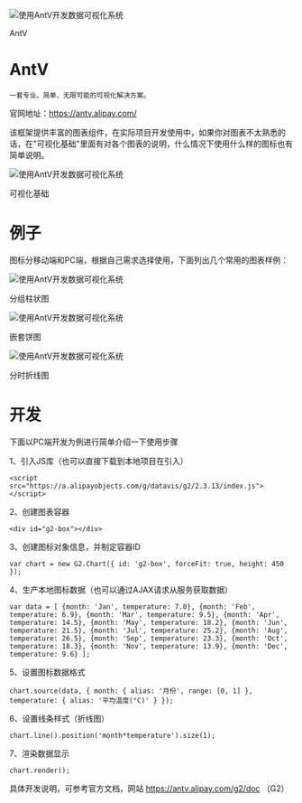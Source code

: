 ![使用AntV开发数据可视化系统](http://p3.pstatp.com/large/436c0000eba1622f6345)

AntV

# AntV

```
一套专业、简单、无限可能的可视化解决方案。
```

官网地址：https://antv.alipay.com/

该框架提供丰富的图表组件，在实际项目开发使用中，如果你对图表不太熟悉的话，在"可视化基础"里面有对各个图表的说明，什么情况下使用什么样的图标也有简单说明。

![使用AntV开发数据可视化系统](http://p3.pstatp.com/large/436d0000e6ccddc28e2c)

可视化基础

# 例子

图标分移动端和PC端，根据自己需求选择使用，下面列出几个常用的图表样例：  

![使用AntV开发数据可视化系统](http://p1.pstatp.com/large/436d0000f519321e2037)

分组柱状图

![使用AntV开发数据可视化系统](http://p3.pstatp.com/large/436d0000f4e281899607)

嵌套饼图

![使用AntV开发数据可视化系统](http://p1.pstatp.com/large/436900012bc1f95d6a7c)

分时折线图

# 开发

下面以PC端开发为例进行简单介绍一下使用步骤

1、引入JS库（也可以直接下载到本地项目在引入）

```
<script src="https://a.alipayobjects.com/g/datavis/g2/2.3.13/index.js"></script>
```

2、创建图表容器

```
<div id="g2-box"></div>
```

3、创建图标对象信息，并制定容器ID

```
var chart = new G2.Chart({ id: 'g2-box', forceFit: true, height: 450 });
```

4、生产本地图标数据（也可以通过AJAX请求从服务获取数据）

```
var data = [ {month: 'Jan', temperature: 7.0}, {month: 'Feb', temperature: 6.9}, {month: 'Mar', temperature: 9.5}, {month: 'Apr', temperature: 14.5}, {month: 'May', temperature: 18.2}, {month: 'Jun', temperature: 21.5}, {month: 'Jul', temperature: 25.2}, {month: 'Aug', temperature: 26.5}, {month: 'Sep', temperature: 23.3}, {month: 'Oct', temperature: 18.3}, {month: 'Nov', temperature: 13.9}, {month: 'Dec', temperature: 9.6} ];
```

5、设置图标数据格式

```
chart.source(data, { month: { alias: '月份', range: [0, 1] }, temperature: { alias: '平均温度(°C)' } });
```

6、设置线条样式（折线图）

```
chart.line().position('month*temperature').size(1);
```

7、渲染数据显示

```
chart.render();
```

具体开发说明，可参考官方文档，网站 https://antv.alipay.com/g2/doc （G2）
